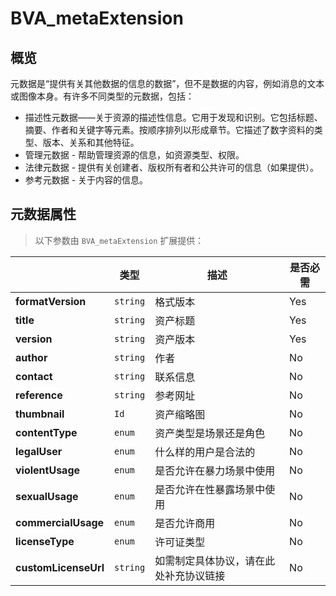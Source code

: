 # BVA_metaExtension

## 概览

元数据是“提供有关其他数据的信息的数据”，但不是数据的内容，例如消息的文本或图像本身。有许多不同类型的元数据，包括：

- 描述性元数据——关于资源的描述性信息。它用于发现和识别。它包括标题、摘要、作者和关键字等元素。按顺序排列以形成章节。它描述了数字资料的类型、版本、关系和其他特征。
- 管理元数据 - 帮助管理资源的信息，如资源类型、权限。
- 法律元数据 - 提供有关创建者、版权所有者和公共许可的信息（如果提供）。
- 参考元数据 - 关于内容的信息。


## 元数据属性

> 以下参数由 `BVA_metaExtension` 扩展提供：

|              | 类型         | 描述            | 是否必需             |
|----------------|------------|---------------|----------------------|
|**formatVersion**               | `string`                                                                        | 格式版本         | Yes   |
|**title**               | `string`                                                                        | 资产标题         | Yes   |
|**version**               | `string`                                                                        |  资产版本         | Yes   |
|**author**               | `string`                                                                        | 作者         | No   |
|**contact**               | `string`                                                                        | 联系信息       | No  |
|**reference**              | `string`             | 参考网址   | No                   |
|**thumbnail**              | `Id`             | 资产缩略图   | No                   |
|**contentType**              | `enum`             | 资产类型是场景还是角色   | No                   |
|**legalUser**              | `enum`             | 什么样的用户是合法的  | No                   |
|**violentUsage**              | `enum`             | 是否允许在暴力场景中使用   | No                   |
|**sexualUsage**              | `enum`             | 是否允许在性暴露场景中使用   | No                   |
|**commercialUsage**              | `enum`             | 是否允许商用   | No                   |
|**licenseType**              | `enum`             | 许可证类型  | No                   |
|**customLicenseUrl**              | `string`             | 如需制定具体协议，请在此处补充协议链接   | No                   |